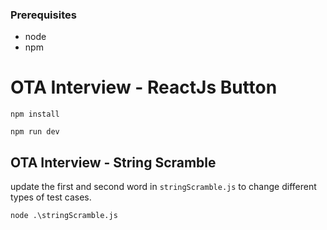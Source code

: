 ### Prerequisites

- node
- npm

# OTA Interview - ReactJs Button

```
npm install
```

```
npm run dev
```

## OTA Interview - String Scramble

update the first and second word in `stringScramble.js` to change different types of test cases.

```
node .\stringScramble.js
```


